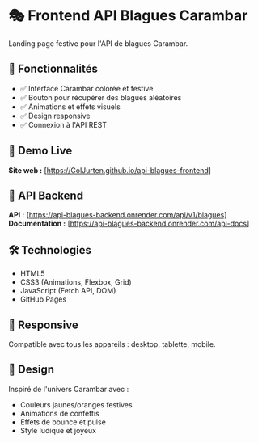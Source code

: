 # 🎭 Frontend API Blagues Carambar

Landing page festive pour l'API de blagues Carambar.

## 🌟 Fonctionnalités

- ✅ Interface Carambar colorée et festive
- ✅ Bouton pour récupérer des blagues aléatoires
- ✅ Animations et effets visuels
- ✅ Design responsive
- ✅ Connexion à l'API REST

## 🚀 Demo Live

**Site web :** [https://ColJurten.github.io/api-blagues-frontend]

## 🔗 API Backend

**API :** [https://api-blagues-backend.onrender.com/api/v1/blagues]
**Documentation :** [https://api-blagues-backend.onrender.com/api-docs]

## 🛠️ Technologies

- HTML5
- CSS3 (Animations, Flexbox, Grid)
- JavaScript (Fetch API, DOM)
- GitHub Pages

## 📱 Responsive

Compatible avec tous les appareils : desktop, tablette, mobile.

## 🎨 Design

Inspiré de l'univers Carambar avec :
- Couleurs jaunes/oranges festives
- Animations de confettis
- Effets de bounce et pulse
- Style ludique et joyeux